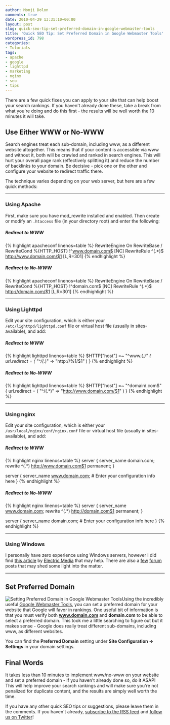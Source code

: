 ```yaml
---
author: Monji Dolon
comments: true
date: 2010-04-29 13:31:10+00:00
layout: post
slug: quick-seo-tip-set-preferred-domain-in-google-webmaster-tools
title: 'Quick SEO Tip: Set Preferred Domain in Google Webmaster Tools'
wordpress_id: 798
categories:
- Tutorials
tags:
- apache
- google
- lighttpd
- marketing
- nginx
- seo
- tips
---
```


There are a few quick fixes you can apply to your site that can help boost your search rankings.  If you haven't already done these, take a break from what you're doing and do this first - the results will be well worth the 10 minutes it will take.


## Use Either WWW or No-WWW

Search engines treat each sub-domain, including www, as a different website altogether.  This means that if your content is accessible via www and without it, both will be crawled and ranked in search engines.  This will hurt your overall page rank (effectively splitting it) and reduce the number of backlinks to your domain.  Be decisive - pick one or the other and configure your website to redirect traffic there.

The technique varies depending on your web server, but here are a few quick methods:

---

### Using Apache

First, make sure you have mod_rewrite installed and enabled.  Then create or modify an `.htaccess` file (in your directory root) and enter the following:

##### Redirect to WWW

{% highlight apacheconf linenos=table %}
RewriteEngine On
RewriteBase /
RewriteCond %{HTTP_HOST} !^www.domain.com$ [NC]
RewriteRule ^(.*)$ http://www.domain.com/$1 [L,R=301]
{% endhighlight %}

##### Redirect to No-WWW

{% highlight apacheconf linenos=table %}
RewriteEngine On
RewriteBase /
RewriteCond %{HTTP_HOST} !^domain.com$ [NC]
RewriteRule ^(.*)$ http://domain.com/$1 [L,R=301]
{% endhighlight %}

---

### Using Lighttpd


Edit your site configuration, which is either your `/etc/lighttpd/lighttpd.conf` file or virtual host file (usually in sites-available), and add:

##### Redirect to WWW

{% highlight lighttpd linenos=table %}
$HTTP["host"] =~ "^www\.(.*)" {
    url.redirect = ( "^/(.*)" => "http://%1/$1" )
}
{% endhighlight %}

##### Redirect to No-WWW

{% highlight lighttpd linenos=table %}
$HTTP["host"] =~ "^domain\.com$" {
    url.redirect = ( "^/(.*)" => "http://www.domain.com/$1" )
}
{% endhighlight %}

---

### Using nginx

Edit your site configuration, which is either your `/usr/local/nginx/conf/nginx.conf` file or virtual host file (usually in sites-available), and add:

##### Redirect to WWW

{% highlight nginx linenos=table %}
server {
    server_name  domain.com;
    rewrite ^(.*) http://www.domain.com$1 permanent;
}

server {
    server_name  www.domain.com;
    # Enter your configuration info here
}
{% endhighlight %}

##### Redirect to No-WWW

{% highlight nginx linenos=table %}
server {
    server_name  www.domain.com;
    rewrite ^(.*) http://domain.com$1 permanent;
}

server {
    server_name  domain.com;
    # Enter your configuration info here
}
{% endhighlight %}

---

### Using Windows

I personally have zero experience using Windows servers, however I did find [this article](http://www.electric-media.co.uk/blog/post/Redirecting-(301)-to-no-www-Class-B-specification-in-IIS.aspx) by [Electric Media](http://www.electric-media.co.uk/) that may help.  There are also a [few](http://www.webmasterworld.com/microsoft_asp_net/3370771.htm) [forum](http://forums.iis.net/t/1148516.aspx) posts that may shed some light into the matter.

---

## Set Preferred Domain

![Setting Preferred Domain in Google Webmaster Tools](http://devgrow.s3.amazonaws.com/assets/images/preferred-domain.gif)Using the incredibly useful [Google Webmaster Tools](http://www.google.com/webmasters/tools/), you can set a preferred domain for your website that Google will favor in rankings.  One useful bit of information is that you must verify both **www.domain.com** and **domain.com** to be able to select a preferred domain.  This took me a little searching to figure out but it makes sense - Google does really treat different sub-domains, including www, as different websites.

You can find the **Preferred Domain** setting under **Site Configuration -> Settings** in your domain settings.


## Final Words

It takes less than 10 minutes to implement www/no-www on your website and set a preferred domain - if you haven't already done so, do it ASAP!  This will help improve your search rankings and will make sure you're not penalized for duplicate content, and the results are simply well worth the time.

If you have any other quick SEO tips or suggestions, please leave them in the comments.  If you haven't already, [subscribe to the RSS feed](http://feeds.feedburner.com/devgrow) and [follow us on Twitter](http://twitter.com/ThinkDevGrow)!
